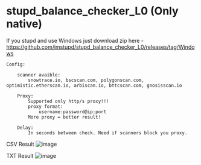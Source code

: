# stupd_balance_checker_L0 (Only native)
If you stupd and use Windows just download zip here - https://github.com/imstupd/stupd_balance_checker_L0/releases/tag/Windows

    Config:

        scanner avaible:
            snowtrace.io, bscscan.com, polygonscan.com, optimistic.etherscan.io, arbiscan.io, bttcscan.com, gnosisscan.io

        Proxy:
            Supported only http/s proxy!!!
            proxy format:
                username:password@ip:port
            More proxy = better result!

        Delay:
            In seconds between check. Need if scanners block you proxy.



CSV Result 
![image](https://github.com/imstupd/stupd_balance_checker_L0/assets/133728995/164584a4-d649-4277-bf85-69d40404101d)

TXT Result
![image](https://github.com/imstupd/stupd_balance_checker_L0/assets/133728995/e899280d-755c-4226-b069-8d685f8c0256)
